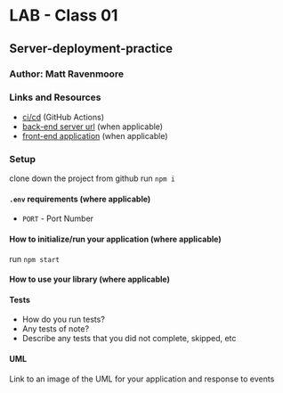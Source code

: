# LAB - Class 01

## Server-deployment-practice

### Author: Matt Ravenmoore

### Links and Resources

- [ci/cd](http://xyz.com) (GitHub Actions)
- [back-end server url](http://xyz.com) (when applicable)
- [front-end application](http://xyz.com) (when applicable)

### Setup

clone down the project from github
run `npm i`

#### `.env` requirements (where applicable)

- `PORT` - Port Number

#### How to initialize/run your application (where applicable)

run `npm start`

#### How to use your library (where applicable)

#### Tests

- How do you run tests?
- Any tests of note?
- Describe any tests that you did not complete, skipped, etc

#### UML

Link to an image of the UML for your application and response to events
